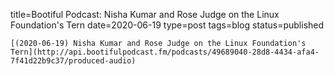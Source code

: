 
title=Bootiful Podcast: Nisha Kumar and Rose Judge on the Linux Foundation's Tern
date=2020-06-19
type=post
tags=blog
status=published
~~~~~~
[(2020-06-19) Nisha Kumar and Rose Judge on the Linux Foundation's Tern](http://api.bootifulpodcast.fm/podcasts/49689040-28d8-4434-afa4-7f41d22b9c37/produced-audio) 
            